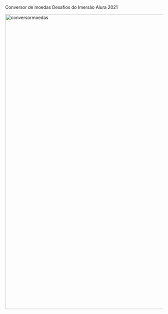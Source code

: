 Conversor de moedas
Desafios do Imersão Alura 2021

<img width="942" alt="conversormoedas" src="https://user-images.githubusercontent.com/76757576/121935448-d1f2df00-cd1e-11eb-96bb-c2744ef848d7.PNG">
